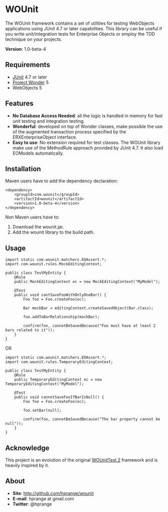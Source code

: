 WOUnit
======

The WOUnit framework contains a set of utilities for testing WebObjects
applications using JUnit 4.7 or later capabilities. This library can be
useful if you write unit/integration tests for Enterprise Objects or
employ the TDD technique on your projects.

**Version**: 1.0-beta-4

Requirements
------------

* [JUnit](http://www.junit.org/) 4.7 or later
* [Project Wonder](http://wiki.objectstyle.org/confluence/display/WONDER/Home) 5
* WebObjects 5

Features
--------

* **No Database Access Needed**: all the logic is handled in memory for fast unit testing
and integration testing.
* **Wonderful**: developed on top of Wonder classes, make possible the use of the augmented
transaction process specified by the ERXEnterpriseObject interface.
* **Easy to use**: No extension required for test classes. The WOUnit library make use of
the MethodRule approach provided by JUnit 4.7. It also load EOModels automatically.

Installation
------------

Maven users have to add the dependency declaration:

	<dependency>
		<groupId>com.wounit</groupId>
		<artifactId>wounit</artifactId>
		<version>1.0-beta-4</version>
	</dependency>

Non Maven users have to:

1. Download the wounit.jar.
2. Add the wounit library to the build path.

Usage
-----

	import static com.wounit.matchers.EOAssert.*;
	import com.wounit.rules.MockEditingContext;

	public class TestMyEntity {
		@Rule
		public MockEditingContext ec = new MockEditingContext("MyModel");

		@Test
		public void cantSaveFooWithOnlyOneBar() {
			Foo foo = Foo.createFoo(ec);

			Bar mockBar = editingContext.createSavedObject(Bar.class);

			foo.addToBarRelationship(mockBar);

			confirm(foo, cannotBeSavedBecause("Foo must have at least 2 bars related to it"));
		}
	}

OR

	import static com.wounit.matchers.EOAssert.*;
	import com.wounit.rules.TemporaryEditingContext;

	public class TestMyEntity {
		@Rule
		public TemporaryEditingContext ec = new TemporaryEditingContext("MyModel");

		@Test
		public void cannotSaveFooIfBarIsNull() {
			Foo foo = Foo.createFoo(ec);

			foo.setBar(null);

			confirm(foo, cannotBeSavedBecause("The bar property cannot be null"));
		}
	}

Acknowledge
-----------

This project is an evolution of the original [WOUnitTest 2](http://wounittest.sourceforge.net/)
framework and is heavily inspired by it.

About
-----

* **Site**: http://github.com/hprange/wounit
* **E-mail**: hprange at gmail.com
* **Twitter**: @hprange